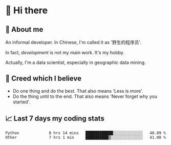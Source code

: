 # 👋 Hi there

## :speech_balloon: About me

An informal developer. In Chinese, I'm called it as '野生的程序员'.

In fact, _development_ is not my main work. It's my hobby.

Actually, I'm a data scientist, especially in geographic data mining.

## :see_no_evil: Creed which I believe

- Do one thing and do the best. That also means 'Less is more'.
- Do the thing until to the end. That also means 'Never forget why you started'.

## :chart_with_upwards_trend: Last 7 days my coding stats

<!--START_SECTION:waka-->

```text
Python             8 hrs 14 mins   ████████████░░░░░░░░░░░░░   48.09 %
Other              7 hrs 1 min     ██████████▒░░░░░░░░░░░░░░   41.00 %
```

<!--END_SECTION:waka-->
